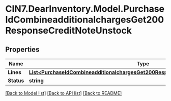 # CIN7.DearInventory.Model.PurchaseIdCombineadditionalchargesGet200ResponseCreditNoteUnstock

## Properties

| Name       | Type                                                                                                                                                                          | Description | Notes      |
| ---------- | ----------------------------------------------------------------------------------------------------------------------------------------------------------------------------- | ----------- | ---------- |
| **Lines**  | [**List&lt;PurchaseIdCombineadditionalchargesGet200ResponseCreditNoteUnstockLinesInner&gt;**](PurchaseIdCombineadditionalchargesGet200ResponseCreditNoteUnstockLinesInner.md) |             | [optional] |
| **Status** | **string**                                                                                                                                                                    |             | [optional] |

[[Back to Model list]](../README.md#documentation-for-models) [[Back to API list]](../README.md#documentation-for-api-endpoints) [[Back to README]](../README.md)
